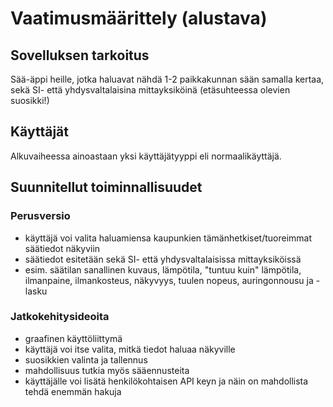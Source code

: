 # Vaatimusmäärittely (alustava)

## Sovelluksen tarkoitus
Sää-äppi heille, jotka haluavat nähdä 1-2 paikkakunnan sään samalla kertaa, sekä SI- että yhdysvaltalaisina mittayksiköinä (etäsuhteessa olevien suosikki!)

## Käyttäjät 

Alkuvaiheessa ainoastaan yksi käyttäjätyyppi eli normaalikäyttäjä.

## Suunnitellut toiminnallisuudet

### Perusversio

- käyttäjä voi valita haluamiensa kaupunkien tämänhetkiset/tuoreimmat säätiedot näkyviin
- säätiedot esitetään sekä SI- että yhdysvaltalaisissa mittayksiköissä
- esim. säätilan sanallinen kuvaus, lämpötila, "tuntuu kuin" lämpötila, ilmanpaine, ilmankosteus, näkyvyys, tuulen nopeus, auringonnousu ja -lasku

### Jatkokehitysideoita

- graafinen käyttöliittymä
- käyttäjä voi itse valita, mitkä tiedot haluaa näkyville
- suosikkien valinta ja tallennus
- mahdollisuus tutkia myös sääennusteita
- käyttäjälle voi lisätä henkilökohtaisen API keyn ja näin on mahdollista tehdä enemmän hakuja
